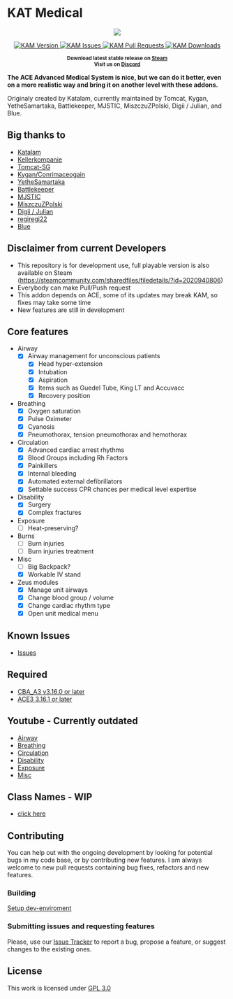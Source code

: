 # KAT Medical

<p align="center">
    <img src="https://raw.githubusercontent.com/Tomcat-SG/KAM/master/logo.jpg">
</p>

<p align="center">
    <a href="https://github.com/KAT-Advanced-Medical/KAM/releases/latest">
        <img src="https://img.shields.io/github/v/release/KAT-Advanced-Medical/KAM?style=flat-square" alt="KAM Version">
    </a>
    <a href="https://github.com/KAT-Advanced-Medical/KAM/issues">
        <img src="https://img.shields.io/github/issues/KAT-Advanced-Medical/KAM?style=flat-square" alt="KAM Issues">
    </a>
    <a href="https://github.com/KAT-Advanced-Medical/KAM/pulls">
        <img src="https://img.shields.io/github/issues-pr/KAT-Advanced-Medical/KAM?style=flat-square&color=8921c2" alt="KAM Pull Requests">
    </a>
    <a href="https://github.com/Tomcat-SG/KAM/releases/latest">
        <img src="https://img.shields.io/github/downloads/KAT-Advanced-Medical/KAM/total?style=flat-square" alt="KAM Downloads">
    </a>
</p>

<p align="center">
    <sup><strong>Download latest stable release on <a href="https://steamcommunity.com/sharedfiles/filedetails/?id=2020940806">Steam</a><br/>
    Visit us on <a href="https://discord.gg/HbA93HK">Discord</a></strong></sup>
</p>


**The ACE Advanced Medical System is nice, but we can do it better, even on a more realistic way and bring it on another level with these addons.**

Originaly created by Katalam, currently maintained by Tomcat, Kygan, YetheSamartaka, Battlekeeper, MJSTIC, MiszczuZPolski, Digii / Julian, and Blue.

## Big thanks to

- [Katalam](https://github.com/Katalam)
- [Kellerkompanie](http://kellerkompanie.com/)
- [Tomcat-SG](https://github.com/Tomcat-SG)
- [Kygan/Conrimaceogain](https://github.com/Conrimaceogain)
- [YetheSamartaka](https://github.com/YetheSamartaka)
- [Battlekeeper](https://github.com/Battlekeeper)
- [MJSTIC](https://github.com/mazinskihenry)
- [MiszczuZPolski](https://github.com/MiszczuZPolski)
- [Digii / Julian](https://github.com/AtrixZockt)
- [regiregi22](https://github.com/regiregi22)
- [Blue](https://github.com/BlueTheKing)

## Disclaimer from current Developers

- This repository is for development use, full playable version is also available on Steam (https://steamcommunity.com/sharedfiles/filedetails/?id=2020940806)
- Everybody can make Pull/Push request
- This addon depends on ACE, some of its updates may break KAM, so fixes may take some time
- New features are still in development

## Core features

- Airway
  - [x] Airway management for unconscious patients
    - [x] Head hyper-extension
    - [x] Intubation
    - [x] Aspiration
    - [x] Items such as Guedel Tube, King LT and Accuvacc
    - [x] Recovery position
- Breathing
  - [x] Oxygen saturation
  - [x] Pulse Oximeter
  - [x] Cyanosis
  - [x] Pneumothorax, tension pneumothorax and hemothorax
- Circulation
  - [x] Advanced cardiac arrest rhythms
  - [x] Blood Groups including Rh Factors
  - [x] Painkillers
  - [x] Internal bleeding
  - [x] Automated external defibrillators
  - [x] Settable success CPR chances per medical level expertise
- Disability
  - [x] Surgery
  - [x] Complex fractures
- Exposure
  - [ ] Heat-preserving?
- Burns
  - [ ] Burn injuries
  - [ ] Burn injuries treatment
- Misc
  - [ ] Big Backpack?
  - [x] Workable IV stand
- Zeus modules
  - [x] Manage unit airways
  - [x] Change blood group / volume
  - [x] Change cardiac rhythm type
  - [x] Open unit medical menu

## Known Issues

- [Issues](https://github.com/KAT-Advanced-Medical/KAM/issues)

## Required

- [CBA_A3 v3.16.0 or later](https://steamcommunity.com/sharedfiles/filedetails/?id=450814997)
- [ACE3 3.16.1 or later](https://steamcommunity.com/sharedfiles/filedetails/?id=463939057)

## Youtube - Currently outdated

- [Airway](https://youtu.be/V0csFQ1PLIw)
- [Breathing](abc)
- [Circulation](abc)
- [Disability](abc)
- [Exposure](abc)
- [Misc](abc)

## Class Names - WIP

- [click here](https://github.com/KAT-Advanced-Medical/KAM/wiki/Classnames)

## Contributing

You can help out with the ongoing development by looking for potential bugs in my code base, or by contributing new features. I am always welcome to new pull requests containing bug fixes, refactors and new features.

### Building

[Setup dev-enviroment](https://github.com/KAT-Advanced-Medical/KAM/wiki/Build-KAM-with-SQFC)

### Submitting issues and requesting features

Please, use our [Issue Tracker](https://github.com/KAT-Advanced-Medical/KAM/issues) to report a bug, propose a feature, or suggest changes to the existing ones.

## License

This work is licensed under [GPL 3.0](https://www.gnu.org/licenses/gpl-3.0.html)
